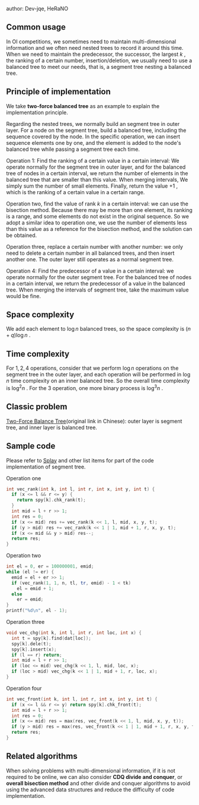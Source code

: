 author: Dev-jqe, HeRaNO

## Common usage

In OI competitions, we sometimes need to maintain multi-dimensional information and we often need nested trees to record it around this time. When we need to maintain the predecessor, the successor, the largest $k$ , the ranking of a certain number, insertion/deletion, we usually need to use a balanced tree to meet our needs, that is, a segment tree nesting a balanced tree.

## Principle of implementation 

We take **two-force balanced tree** as an example to explain the implementation principle.

Regarding the nested trees, we normally build an segment tree in outer layer. For a node on the segment tree, build a balanced tree, including the sequence covered by the node. In the specific operation, we can insert sequence elements one by one, and the element is added to the node's balanced tree while passing a segment tree each time.

Operation 1: Find the ranking of a certain value in a certain interval: We operate normally for the segment tree in outer layer, and for the balanced tree of nodes in a certain interval, we return the number of elements in the balanced tree that are smaller than this value. When merging intervals, We simply sum the number of small elements. Finally, return the value $+1$ , which is the ranking of a certain value in a certain range.

Operation two, find the value of rank $k$ in a certain interval: we can use the bisection method. Because there may be more than one element, its ranking is a range, and some elements do not exist in the original sequence. So we adopt a similar idea to operation one, we use the number of elements less than this value as a reference for the bisection method, and the solution can be obtained.

Operation three, replace a certain number with another number: we only need to delete a certain number in all balanced trees, and then insert another one. The outer layer still operates as a normal segment tree.

Operation 4: Find the predecessor of a value in a certain interval: we operate normally for the outer segment tree. For the balanced tree of nodes in a certain interval, we return the predecessor of a value in the balanced tree. When merging the intervals of segment tree, take the maximum value would be fine.

## Space complexity

We add each element to $\log n$ balanced trees, so the space complexity is $(n + q)\log{n}$ .

## Time complexity

For $1,2,4$ operations, consider that we perform $\log{n}$ operations on the segment tree in the outer layer, and each operation will be performed in $\log{n}$ time complexity on an inner balanced tree. So the overall time complexity is $\log^2{n}$ .
For the $3$ operation, one more binary process is $\log^3{n}$ .

## Classic problem

 [Two-Force Balance Tree](https://loj.ac/problem/106)(original link in Chinese): outer layer is segment tree, and inner layer is balanced tree.

## Sample code

Please refer to [Splay](./splay.md) and other list items for part of the code implementation of segment tree.

Operation one

```cpp
int vec_rank(int k, int l, int r, int x, int y, int t) {
  if (x <= l && r <= y) {
    return spy[k].chk_rank(t);
  }
  int mid = l + r >> 1;
  int res = 0;
  if (x <= mid) res += vec_rank(k << 1, l, mid, x, y, t);
  if (y > mid) res += vec_rank(k << 1 | 1, mid + 1, r, x, y, t);
  if (x <= mid && y > mid) res--;
  return res;
}
```

Operation two

```cpp
int el = 0, er = 100000001, emid;
while (el != er) {
  emid = el + er >> 1;
  if (vec_rank(1, 1, n, tl, tr, emid) - 1 < tk)
    el = emid + 1;
  else
    er = emid;
}
printf("%d\n", el - 1);
```

Operation three

```cpp
void vec_chg(int k, int l, int r, int loc, int x) {
  int t = spy[k].find(dat[loc]);
  spy[k].dele(t);
  spy[k].insert(x);
  if (l == r) return;
  int mid = l + r >> 1;
  if (loc <= mid) vec_chg(k << 1, l, mid, loc, x);
  if (loc > mid) vec_chg(k << 1 | 1, mid + 1, r, loc, x);
}
```

Operation four

```cpp
int vec_front(int k, int l, int r, int x, int y, int t) {
  if (x <= l && r <= y) return spy[k].chk_front(t);
  int mid = l + r >> 1;
  int res = 0;
  if (x <= mid) res = max(res, vec_front(k << 1, l, mid, x, y, t));
  if (y > mid) res = max(res, vec_front(k << 1 | 1, mid + 1, r, x, y, t));
  return res;
}
```

## Related algorithms

When solving problems with multi-dimensional information, if it is not required to be online, we can also consider **CDQ divide and conquer**, or **overall bisection method** and other divide and conquer algorithms to avoid using the advanced data structures and reduce the difficulty of code implementation.
